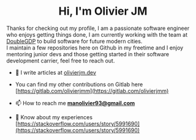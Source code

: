 <h1 align="center">Hi, I'm Olivier JM</h1> 

Thanks for checking out my profile, I am a passionate software engineer who enjoys getting things done, I am currently working with the team at <a href="https://doublegdp.com/about">DoubleGDP</a> to build software for future modern cities.  
I maintain a few repositories here on Github in my freetime and I enjoy mentoring junior devs and those getting started in their software development carrier, feel free to reach out.

- 📝  I write articles at [olivierjm.dev](https://olivierjm.dev)

- You can find my other contributions on Gitlab here [https://gitlab.com/olivierjmm](https://gitlab.com/olivierjmm) 

- 📫  How to reach me **manolivier93@gmail.com**

- 📄  Know about my experiences [https://stackoverflow.com/users/story/5991690](https://stackoverflow.com/users/story/5991690)

